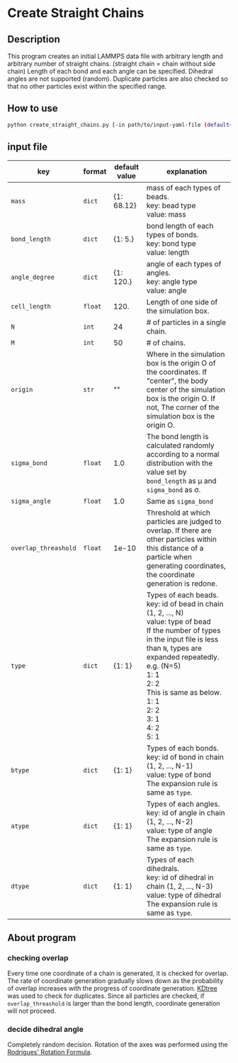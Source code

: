 # Create Straight Chains


## Description

This program creates an initial LAMMPS data file with arbitrary length and arbitrary number of straight chains.
(straight chain = chain without side chain)
Length of each bond and each angle can be specified. Dihedral angles are not supported (random).
Duplicate particles are also checked so that no other particles exist within the specified range.


## How to use
```bash
python create_straight_chains.py [-in path/to/input-yaml-file (default=input.yaml)] [-out name_of_exported_LAMMPS_data_file (default=init.data)]
```

## input file
|key|format|default value|explanation|
|---|---|---|---|
|`mass`|`dict`|{1: 68.12}|mass of each types of beads.<br>key: bead type<br>value: mass|
|`bond_length`|`dict`|{1: 5.}|bond length of each types of bonds.<br>key: bond type<br>value: length|
|`angle_degree`|`dict`|{1: 120.}|angle of each types of angles.<br>key: angle type<br>value: angle|
|`cell_length`|`float`|120.|Length of one side of the simulation box.|
|`N`|`int`|24|# of particles in a single chain.|
|`M`|`int`|50|# of chains.|
|`origin`|`str`|""|Where in the simulation box is the origin O of the coordinates. If "center", the body center of the simulation box is the origin O. If not, The corner of the simulation box is the origin O.|
|`sigma_bond`|`float`|1.0|The bond length is calculated randomly according to a normal distribution with the value set by `bond_length` as μ and `sigma_bond` as σ.|
|`sigma_angle`|`float`|1.0|Same as `sigma_bond`|
|`overlap_threashold`|`float`|1e-10|Threshold at which particles are judged to overlap. If there are other particles within this distance of a particle when generating coordinates, the coordinate generation is redone.|
|`type`|`dict`|{1: 1}|Types of each beads.<br>key: id of bead in chain (1, 2, ..., N)<br>value: type of bead<br>If the number of types in the input file is less than `N`, types are expanded repeatedly.<br>e.g. (N=5)<br>1: 1<br>2: 2<br>This is same as below.<br>1: 1<br>2: 2<br>3: 1<br>4: 2<br>5: 1|
|`btype`|`dict`|{1: 1}|Types of each bonds.<br>key: id of bond in chain (1, 2, ..., N-1)<br>value: type of bond<br>The expansion rule is same as `type`.|
|`atype`|`dict`|{1: 1}|Types of each angles.<br>key: id of angle in chain (1, 2, ..., N-2)<br>value: type of angle<br>The expansion rule is same as `type`.|
|`dtype`|`dict`|{1: 1}|Types of each dihedrals.<br>key: id of dihedral in chain (1, 2, ..., N-3)<br>value: type of dihedral<br>The expansion rule is same as `type`.|


## About program

### checking overlap
Every time one coordinate of a chain is generated, it is checked for overlap.
The rate of coordinate generation gradually slows down as the probability of overlap increases with the progress of coordinate generation.
[KDtree](https://scikit-learn.org/stable/modules/generated/sklearn.neighbors.KDTree.html) was used to check for duplicates.
Since all particles are checked, if `overlap_threashold` is larger than the bond length, coordinate generation will not proceed.

### decide dihedral angle
Completely random decision. Rotation of the axes was performed using the [Rodrigues' Rotation Formula](https://mathworld.wolfram.com/RodriguesRotationFormula.html).
